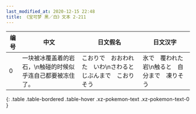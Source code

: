 ```yaml
---
last_modified_at: 2020-12-15 22:48
title: 《宝可梦 黑／白》文本 2-211
---
```

| 编号 | 中文 | 日文假名 | 日文汉字 |
| ---- | ---- | ---- | --- |
| 0 | 一块被冰覆盖着的岩石，\n触碰的时候似乎连自己都要被冻住了。 | こおりで　おおわれた　いわ\nさわると　じぶんまで　こおりそう | 氷で　覆われた　岩\n触ると　自分まで　凍りそう |
{: .table .table-bordered .table-hover .xz-pokemon-text .xz-pokemon-text-0 }